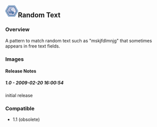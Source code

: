 ## <img src='./logo.jpg' width='40' height='40'>Random Text

### Overview
A pattern to match random text such as "mskjfdlmnjg" that sometimes appears in free text fields.
### Images




#### Release Notes

##### 1.0 - 2009-02-20 16:00:54
initial release
### Compatible
 -  1.1 (obsolete)